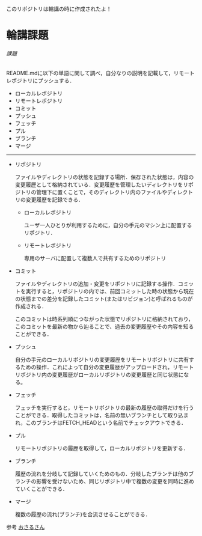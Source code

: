 このリポジトリは輪講の時に作成されたよ！

# 輪講課題

###### 課題

 README.mdに以下の単語に関して調べ，自分なりの説明を記載して，リモートレポジトリにプッシュする． 

- ローカルレポジトリ
- リモートレポジトリ
- コミット
- プッシュ
- フェッチ
- プル
- ブランチ
- マージ

------

- リポジトリ

   ファイルやディレクトリの状態を記録する場所．保存された状態は，内容の変更履歴として格納されている．変更履歴を管理したいディレクトリをリポジトリの管理下に置くことで，そのディレクトリ内のファイルやディレクトリの変更履歴を記録できる．

  - ローカルレポジトリ

     ユーザ一人ひとりが利用するために，自分の手元のマシン上に配置するリポジトリ．

  - リモートレポジトリ

     専用のサーバに配置して複数人で共有するためのリポジトリ

- コミット

  ファイルやディレクトリの追加・変更をリポジトリに記録する操作．コミットを実行すると，リポジトリの内では、前回コミットした時の状態から現在の状態までの差分を記録したコミット(またはリビジョン)と呼ばれるものが作成される．

  このコミットは時系列順につながった状態でリポジトリに格納されており，このコミットを最新の物から辿ることで、過去の変更履歴やその内容を知ることができる．

- プッシュ

   自分の手元のローカルリポジトリの変更履歴をリモートリポジトリに共有するための操作．これによって自分の変更履歴がアップロードされ，リモートリポジトリ内の変更履歴がローカルリポジトリの変更履歴と同じ状態になる。 

- フェッチ

   フェッチを実行すると，リモートリポジトリの最新の履歴の取得だけを行うことができる．取得したコミットは，名前の無いブランチとして取り込まれ，このブランチはFETCH_HEADという名前でチェックアウトできる．

- プル

   リモートリポジトリの履歴を取得して，ローカルリポジトリを更新する．

- ブランチ

   履歴の流れを分岐して記録していくためのもの．分岐したブランチは他のブランチの影響を受けないため、同じリポジトリ中で複数の変更を同時に進めていくことができる． 

- マージ

   複数の履歴の流れ(ブランチ)を合流させることができる．

参考 [おさるさん]( https://backlog.com/ja/git-tutorial/ )


